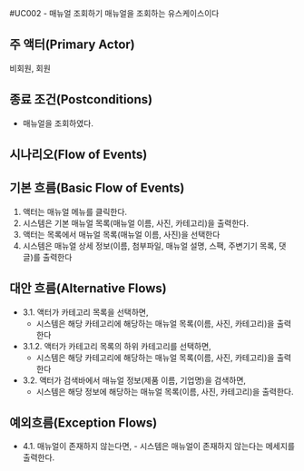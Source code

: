 #UC002 - 매뉴얼 조회하기
매뉴얼을 조회하는 유스케이스이다

## 주 액터(Primary Actor)
비회원, 회원

## 종료 조건(Postconditions)
- 매뉴얼을 조회하였다.

## 시나리오(Flow of Events)

## 기본 흐름(Basic Flow of Events)
1. 액터는 매뉴얼 메뉴를 클릭한다.
2. 시스템은 기본 매뉴얼 목록(매뉴얼 이름, 사진, 카테고리)을 출력한다.
3. 액터는 목록에서 매뉴얼 목록(매뉴얼 이름, 사진)을 선택한다
4. 시스템은 매뉴얼 상세 정보(이름, 첨부파일, 매뉴얼 설명, 스팩, 주변기기 목록, 댓글)를 출력한다

## 대안 흐름(Alternative Flows)
- 3.1. 액터가 카테고리 목록을 선택하면,
    - 시스템은 해당 카테고리에 해당하는 매뉴얼 목록(이름, 사진, 카테고리)을 출력한다
- 3.1.2. 액터가 카테고리 목록의 하위 카테고리를 선택하면,
    - 시스템은 해당 카테고리에 해당하는 매뉴얼 목록(이름, 사진, 카테고리)을 출력한다 
- 3.2. 액터가 검색바에서 매뉴얼 정보(제품 이름, 기업명)을 검색하면,
    - 시스템은 해당 정보에 해당하는 매뉴얼 목록(이름, 사진, 카테고리)을 출력한다.

## 예외흐름(Exception Flows)
- 4.1. 매뉴얼이 존재하지 않는다면,
      - 시스템은 매뉴얼이 존재하지 않는다는 메세지를 출력한다.
